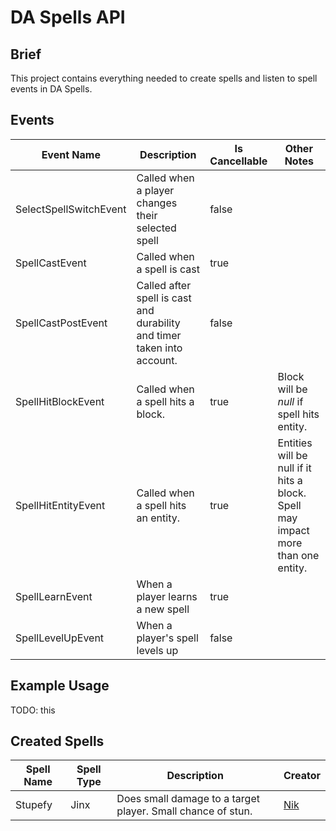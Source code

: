 # DA Spells API

## Brief
This project contains everything needed to create spells and listen to spell events in DA Spells.

## Events 
| Event Name | Description | Is Cancellable | Other Notes |
| ---------- | ----------- | -------------- | ----------- |
| SelectSpellSwitchEvent | Called when a player changes their selected spell | false | |
| SpellCastEvent | Called when a spell is cast | true | |
| SpellCastPostEvent | Called after spell is cast and durability and timer taken into account. | false | |
| SpellHitBlockEvent | Called when a spell hits a block. | true | Block will be _null_ if spell hits entity. |
| SpellHitEntityEvent | Called when a spell hits an entity. | true | Entities will be null if it hits a block. Spell may impact more than one entity. |
| SpellLearnEvent | When a player learns a new spell | true | |
| SpellLevelUpEvent | When a player's spell levels up | false | |

## Example Usage
TODO: this

## Created Spells
| Spell Name | Spell Type | Description | Creator |
| ---------- | ---------- | ----------- | ------- |
| Stupefy    | Jinx       | Does small damage to a target player. Small chance of stun. | [Nik](https://github.com/sirNikolai) |